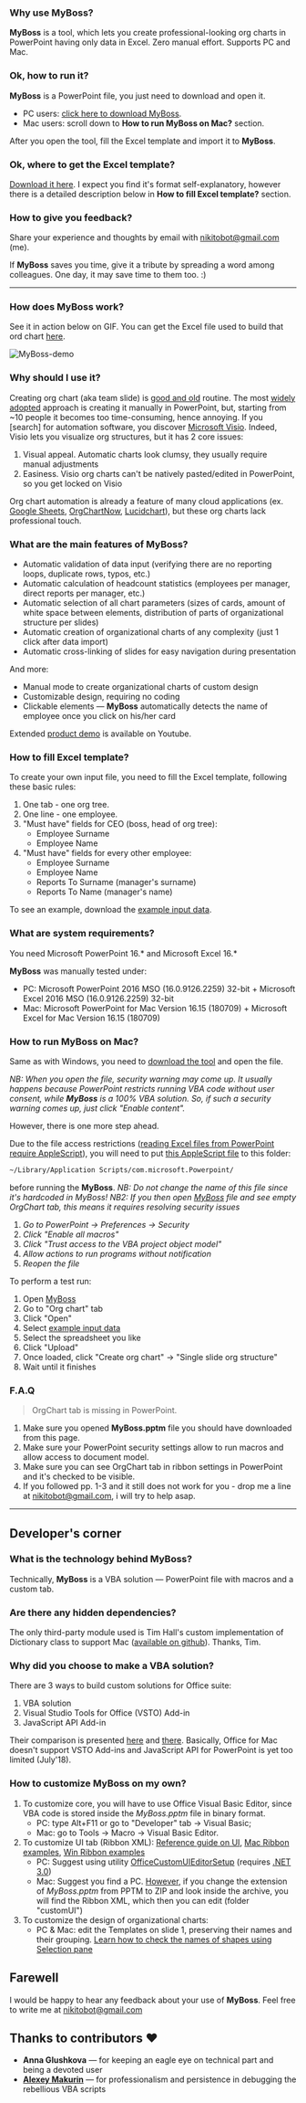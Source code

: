 ### Why use MyBoss? ###
**MyBoss** is a tool, which lets you create professional-looking org charts in PowerPoint having only data in Excel. Zero manual effort. Supports PC and Mac.

### Ok, how to run it? ###
**MyBoss** is a PowerPoint file, you just need to download and open it.
- PC users: [click here to download MyBoss](https://github.com/devrazdev/MyBoss/raw/master/MyBoss.pptm).
- Mac users: scroll down to **How to run MyBoss on Mac?** section.

After you open the tool, fill the Excel template and import it to **MyBoss**.

### Ok, where to get the Excel template?
[Download it here](https://github.com/devrazdev/MyBoss/raw/master/example%20input%20data.xlsx). I expect you find it's format self-explanatory, however there is a detailed description below in **How to fill Excel template?**
section.

### How to give you feedback?
Share your experience and thoughts by email with nikitobot@gmail.com (me). 

If **MyBoss** saves you time, give it a tribute by spreading a word among colleagues. One day, it may save time to them too. :)

---

### How does MyBoss work? ###
See it in action below on GIF. You can get the Excel
file used to build that ord chart [here].

![MyBoss-demo](https://github.com/devrazdev/MyBoss/raw/master/misc/demo.gif)

[example input data]: <https://github.com/devrazdev/MyBoss/raw/master/example%20input%20data.xlsx>
[sample data]: <https://github.com/devrazdev/MyBoss/raw/master/sample%20input.xlsx>
[product demo]: <https://www.youtube.com/watch?v=Do3c5ff7b1c>

### Why should I use it? ###
Creating org chart (aka team slide) is [good and old] routine. 
The most [widely adopted] approach is creating it manually in PowerPoint, but, starting from ~10 people it becomes too time-consuming, hence annoying.
If you [search] for automation software, you discover [Microsoft Visio]. Indeed, Visio lets you visualize org structures, but it has 2 core issues:

1. Visual appeal. Automatic charts look clumsy, they usually require manual adjustments
2. Easiness. Visio org charts can't be natively pasted/edited in PowerPoint, so you get locked on Visio

Org chart automation is already a feature of many cloud applications (ex. [Google Sheets], [OrgChartNow], [Lucidchart]), but these org charts lack professional touch. 

[good and old]: <https://trends.google.com/trends/explore?q=create%20org%20chart&date=all>
[widely adopted]: <https://www.youtube.com/results?search_query=create+org+chart>
[searching]: <https://support.office.com/en-us/article/create-an-org-chart-in-office-9419815f-0d7f-4d8b-8220-822036b1fe2b>

[Microsoft Visio]: <https://products.office.com/en-us/visio/flowchart-software>
[Google Sheets]: <https://www.bettercloud.com/monitor/the-academy/create-an-org-structure-chart-in-google-sheets/>
[OrgChartNow]: <https://www.orgchartpro.com/products/orgchart-now-2/>
[Lucidchart]: <https://www.lucidchart.com/pages/how-to-make-an-org-chart>

### What are the main features of MyBoss? ###
- Automatic validation of data input (verifying there are no reporting loops, duplicate rows, typos, etc.)
- Automatic calculation of headcount statistics (employees per manager, direct reports per manager, etc.)
- Automatic selection of all chart parameters (sizes of cards, amount of white space between elements, distribution of parts of organizational structure per slides)
- Automatic creation of organizational charts of any complexity (just 1 click after data import)
- Automatic cross-linking of slides for easy navigation during presentation

And more:
- Manual mode to create organizational charts of custom design
- Customizable design, requiring no coding
- Clickable elements — **MyBoss** automatically detects the name of employee once you click on his/her card

Extended [product demo] is available on Youtube. 

### How to fill Excel template? ###
To create your own input file, you need to fill the Excel template, following these basic rules:

1. One tab - one org tree.
2. One line - one employee.
3. "Must have" fields for CEO (boss, head of org tree):
    - Employee Surname
    - Employee Name
4. "Must have" fields for every other employee:
    - Employee Surname
    - Employee Name
    - Reports To Surname (manager's surname)
    - Reports To Name (manager's name)

To see an example, download the [example input data]. 

### What are system requirements? ###
You need Microsoft PowerPoint 16.* and Microsoft Excel 16.*

**MyBoss** was manually tested under:
- PC: Microsoft PowerPoint 2016 MSO (16.0.9126.2259) 32-bit + Microsoft Excel 2016 MSO (16.0.9126.2259) 32-bit
- Mac: Microsoft PowerPoint for Mac Version 16.15 (180709) + Microsoft Excel for Mac Version 16.15 (180709)

### How to run MyBoss on Mac? ###
Same as with Windows, you need to [download the tool](https://github.com/devrazdev/MyBoss/raw/master/MyBoss.pptm) and open the file.

*NB: When you open the file, security warning may come up. It usually happens because PowerPoint restricts running VBA code without user consent, while **MyBoss** is a 100% VBA solution. So, if such a security warning comes up, just click "Enable content".*

However, there is one more step ahead.

Due to the file access restrictions  ([reading Excel files from PowerPoint require AppleScript]), you will need to put [this AppleScript file] to this folder:
```bash
~/Library/Application Scripts/com.microsoft.Powerpoint/
```
before running the **MyBoss**. 
*NB: Do not change the name of this file since it's hardcoded in MyBoss!*
*NB2: If you then open [MyBoss](https://github.com/devrazdev/MyBoss/raw/master/MyBoss.pptm) file and see empty OrgChart tab, this means it requires resolving security issues*
1. *Go to PowerPoint -> Preferences -> Security*
2. *Click "Enable all macros"*
3. *Click "Trust access to the VBA project object model"*
4. *Allow actions to run programs without notification*
5. *Reopen the file*

To perform a test run:
1. Open [MyBoss](https://github.com/devrazdev/MyBoss/raw/master/MyBoss.pptm)
2. Go to "Org chart" tab
3. Click "Open"
4. Select [example input data]
5. Select the spreadsheet you like
6. Click "Upload"
7. Once loaded, click "Create org chart" -> "Single slide org structure"
8. Wait until it finishes

[this AppleScript file]: <https://github.com/devrazdev/MyBoss/raw/master/misc/MyBoss-browse_files_on_mac.scpt>
[reading Excel files from PowerPoint require AppleScript]: <https://developer.microsoft.com/en-us/office/blogs/VBA-improvements-in-Office-2016/>

### F.A.Q ###
> OrgChart tab is missing in PowerPoint.
1. Make sure you opened **MyBoss.pptm** file you should have downloaded from this page.
2. Make sure your PowerPoint security settings allow to run macros and allow access to
document model.
3. Make sure you can see OrgChart tab in ribbon settings in PowerPoint and it's checked to be visible.
4. If you followed pp. 1-3 and it still does not work for you - drop me a line at nikitobot@gmail.com, i will try to help asap.

---

## Developer's corner ##
### What is the technology behind MyBoss? ###
Technically, **MyBoss** is a VBA solution — PowerPoint file with macros and a custom tab. 

### Are there any hidden dependencies? ###
The only third-party module used is Tim Hall's custom implementation of Dictionary class  to support Mac ([available on github]). Thanks, Tim.

[available on github]: <https://github.com/VBA-tools/VBA-Dictionary>

### Why did you choose to make a VBA solution? ###
There are 3 ways to build custom solutions for Office suite:
1. VBA solution
2. Visual Studio Tools for Office (VSTO) Add-in
3. JavaScript API Add-in

Their comparison is presented [here] and [there]. Basically, Office for Mac doesn't support VSTO Add-ins and JavaScript API for PowerPoint is yet too limited (July'18).

[here]: <https://docs.microsoft.com/en-us/visualstudio/vsto/vba-and-office-solutions-in-visual-studio-compared>
[there]: <https://docs.microsoft.com/en-us/office/dev/add-ins/overview/office-add-ins#StartBuildingApps_TypesofApps>

### How to customize MyBoss on my own? ###
1. To customize core, you will have to use Office Visual Basic Editor, since VBA code is stored inside the *MyBoss.pptm* file in binary format.
    - PC: type Alt+F11 or go to "Developer" tab -> Visual Basic;
    - Mac: go to Tools -> Macro -> Visual Basic Editor.
2. To customize UI tab (Ribbon XML):
[Reference guide on UI], [Mac Ribbon examples], [Win Ribbon examples]
    - PC: Suggest using utility [OfficeCustomUIEditorSetup] (requires [.NET 3.0](https://www.microsoft.com/en-us/p/surface-laptop-3/8VFGGH1R94TM))
    - Mac: Suggest you find a PC. [However], if you change the extension of *MyBoss.pptm* from PPTM to ZIP and look inside the archive, you will find the Ribbon XML, which then you can edit (folder "customUI")
3. To customize the design of organizational charts:
    - PC & Mac: edit the Templates on slide 1, preserving their names and their grouping. [Learn how to check the names of shapes using Selection pane]

[Reference guide on UI]: <https://msdn.microsoft.com/en-us/library/dd926139(v=office.12).aspx>
[Mac Ribbon examples]: <https://www.rondebruin.nl/mac/macfiles/MacRibbonExamples.dmg>
[Win Ribbon examples]: <https://www.rondebruin.nl/win/winfiles/RibbonExampleFiles.zip>
[OfficeCustomUIEditorSetup]: http://www.rondebruin.nl/win/winfiles/OfficeCustomUIEditorSetup.zip
[However]: <https://support.office.com/en-us/article/extract-files-or-objects-from-a-powerpoint-file-85511e6f-9e76-41ad-8424-eab8a5bbc517>
[Learn how to check the names of shapes using Selection pane]:<https://support.office.com/en-us/article/manage-objects-with-the-selection-pane-a6b2fd3e-d769-46c1-9b9c-b94e04a72550>

## Farewell ##
I would be happy to hear any feedback about your use of **MyBoss**. Feel free to write me at nikitobot@gmail.com

## Thanks to contributors ❤️
- **Anna Glushkova** — for keeping an eagle eye on technical part and being a devoted user
- **[Alexey Makurin](https://github.com/amakurin)** — for professionalism and persistence in debugging the rebellious VBA scripts
